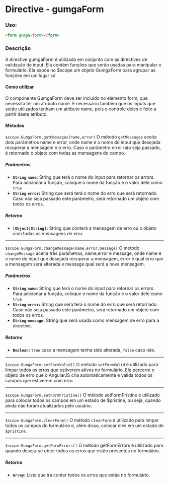 # Directive - gumgaForm

### Uso:
  ```html
  <form gumga-form></form>
  ```
### Descrição
A directive gumgaForm é utilizada em conjunto com as directives de validação de input. Ela contém funções que serão usadas para manipular o formulário. Ela expõe no $scope um objeto GumgaForm para agrupar as funções em um lugar só.

#### Como utilizar
O componente GumgaForm deve ser incluído no elemento form, que necessita ter um atributo name. É necessário também que os inputs que serão utilizados tenham um atributo name, pois o controle deles é feito a partir deste atributo.

#### Métodos

`$scope.GumgaForm.getMessages(name,error)`
O método `getMessages` aceita dois parâmetros name e error, onde name é o nome do input que desejada recuperar a mensagem e o erro. Caso o parâmetro error não seja passado, é retornado o objeto com todas as mensagens do campo.

##### Parâmetros
 - **`String`** **`name`:** String que terá o nome do input para retornar os errors. Para adicionar a função, coloque o nome da função e o valor dele como `true`
 - **`String`** **`error`:** String que será terá o nome do erro que será retornado. Caso não seja passado este parâmetro, será retornado um objeto com todos os erros.

##### Retorno
 - **`[Object|String]`:** String que conterá a mensagem de erro ou o objeto com todas as mensagens de erro.

---

`$scope.GumgaForm.changeMessage(name,error,message)`
O método `changeMessage` aceita três parâmetros, name,error e message, onde name é o nome do input que desejada recuperar a mensagem, error é qual erro que a mensagem será alterada e message qual será a nova mensagem.

##### Parâmetros
 - **`String`** **`name`:** String que terá o nome do input para retornar os errors. Para adicionar a função, coloque o nome da função e o valor dele como `true`
 - **`String`** **`error`:** String que será terá o nome do erro que será retornado. Caso não seja passado este parâmetro, será retornado um objeto com todos os erros.
 - **`String`** **`message`:** String que será usada como mensagem de erro para a directive.

##### Retorno
 - **`Boolean`:** `true` caso a mensagem tenha sido alterada, `false` caso não.

---

`$scope.GumgaForm.setFormValid()`
O método `setFormValid` é utilizado para limpar todos os erros que estiverem ativos no formulário. Ele percorre o objeto de erro que o AngularJS cria automaticamente e valida todos os campos que estiverem com erro.

---

`$scope.GumgaForm.setFormPristine()`
O método setFormPristine é utilizado para colocar todos os campos em um estado de $pristine, ou seja, quando ainda não foram atualizados pelo usuário.

---

`$scope.GumgaForm.clearForm()`
O método `clearForm` é utilizado para limpar todos os campos do formulário e, além disso, colocar eles em um estado de `$pristine`.

---

`$scope.GumgaForm.getFormErrors()`
O método getFormErrors é utilizado para quando deseja-se obter todos os erros que estão presentes no formulário.

##### Retorno
 - **`Array`:** Lista que irá conter todos os erros que estão no formulário.
